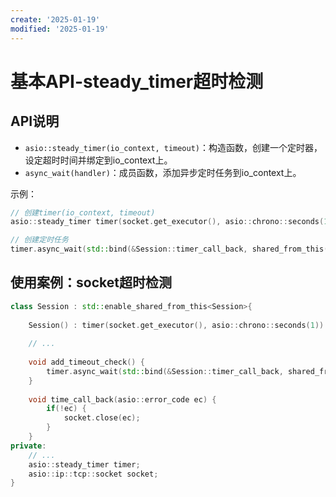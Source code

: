 ```yaml
---
create: '2025-01-19'
modified: '2025-01-19'
---
```


# 基本API-steady_timer超时检测

## API说明

* `asio::steady_timer(io_context, timeout)`：构造函数，创建一个定时器，设定超时时间并绑定到io_context上。
* `async_wait(handler)`：成员函数，添加异步定时任务到io_context上。

示例：

```C++
// 创建timer(io_context, timeout)
asio::steady_timer timer(socket.get_executor(), asio::chrono::seconds(1));

// 创建定时任务
timer.async_wait(std::bind(&Session::timer_call_back, shared_from_this(), std::placeholders::_1));
```

## 使用案例：socket超时检测

```C++
class Session : std::enable_shared_from_this<Session>{
    
    Session() : timer(socket.get_executor(), asio::chrono::seconds(1)) {}
    
    // ...
    
    void add_timeout_check() {
        timer.async_wait(std::bind(&Session::timer_call_back, shared_from_this(), std::placeholders::_1));
    }
    
    void time_call_back(asio::error_code ec) {
        if(!ec) {
            socket.close(ec);
        }
    }
private:
    // ...
    asio::steady_timer timer;
    asio::ip::tcp::socket socket;
}
```